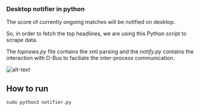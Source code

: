 ### Desktop notifier in python

The score of currently ongoing matches will be notified on desktop.

So, in order to fetch the top headlines, we are using this Python script to scrape data.

The _topnews.py_ file contains the xml parsing and the _notify.py_ contains the interaction with D-Bus to faciliate the inter-process communication.



![alt-text](https://github.com/PiyushBhangale/Desktop-notifier-python/blob/master/ezgif.com-optimize.gif)


## How to run
```
sudo python3 notifier.py
```
